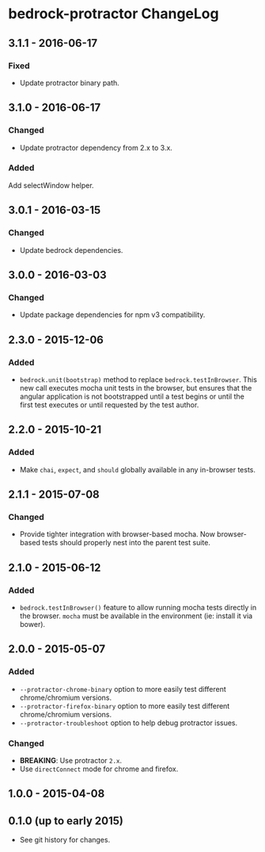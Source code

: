 # bedrock-protractor ChangeLog

## 3.1.1 - 2016-06-17

### Fixed
- Update protractor binary path.

## 3.1.0 - 2016-06-17

### Changed
- Update protractor dependency from 2.x to 3.x.

### Added
Add selectWindow helper.

## 3.0.1 - 2016-03-15

### Changed
- Update bedrock dependencies.

## 3.0.0 - 2016-03-03

### Changed
- Update package dependencies for npm v3 compatibility.

## 2.3.0 - 2015-12-06

### Added
- `bedrock.unit(bootstrap)` method to replace `bedrock.testInBrowser`. This new
  call executes mocha unit tests in the browser, but ensures that the angular
  application is not bootstrapped until a test begins or until the first test
  executes or until requested by the test author.

## 2.2.0 - 2015-10-21

### Added
- Make `chai`, `expect`, and `should` globally available in
  any in-browser tests.

## 2.1.1 - 2015-07-08

### Changed
- Provide tighter integration with browser-based mocha. Now browser-based
  tests should properly nest into the parent test suite.

## 2.1.0 - 2015-06-12

### Added
- `bedrock.testInBrowser()` feature to allow running mocha tests directly in
  the browser. `mocha` must be available in the environment (ie: install it
  via bower).

## 2.0.0 - 2015-05-07

### Added
- `--protractor-chrome-binary` option to more easily test different
  chrome/chromium versions.
- `--protractor-firefox-binary` option to more easily test different
  chrome/chromium versions.
- `--protractor-troubleshoot` option to help debug protractor issues.

### Changed
- **BREAKING**: Use protractor `2.x`.
- Use `directConnect` mode for chrome and firefox.

## 1.0.0 - 2015-04-08

## 0.1.0 (up to early 2015)

- See git history for changes.
